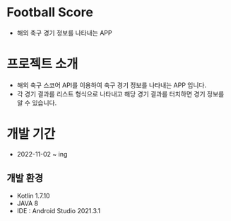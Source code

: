 # Football Score
+ 해외 축구 경기 정보를 나타내는 APP
# 프로젝트 소개
+ 해외 축구 스코어 API를 이용하여 축구 경기 정보를 나타내는 APP 입니다.
+ 각 경기 결과를 리스트 형식으로 나타내고 해당 경기 결과를 터치하면 경기 정보를 알 수 있습니다.
# 개발 기간
+ 2022-11-02 ~ ing
## 개발 환경
+ Kotlin 1.7.10
+ JAVA 8
+ IDE : Android Studio 2021.3.1

